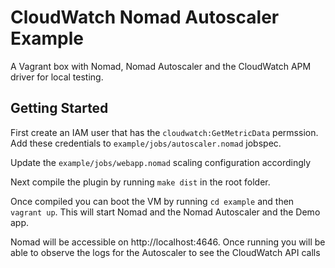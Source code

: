 # CloudWatch Nomad Autoscaler Example

A Vagrant box with Nomad, Nomad Autoscaler and the CloudWatch APM driver for local testing.
## Getting Started

First create an IAM user that has the `cloudwatch:GetMetricData` permssion. Add these credentials to `example/jobs/autoscaler.nomad` jobspec.

Update the `example/jobs/webapp.nomad` scaling configuration accordingly

Next compile the plugin by running `make dist` in the root folder.

Once compiled you can boot the VM by running `cd example` and then `vagrant up`. This will start Nomad and the Nomad Autoscaler and the Demo app.

Nomad will be accessible on http://localhost:4646. Once running you will be able to observe the logs for the Autoscaler to see the CloudWatch API calls
